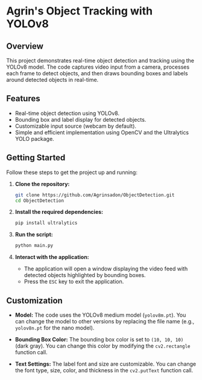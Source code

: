 # Agrin's Object Tracking with YOLOv8

## Overview

This project demonstrates real-time object detection and tracking using the YOLOv8 model. The code captures video input from a camera, processes each frame to detect objects, and then draws bounding boxes and labels around detected objects in real-time.

## Features

- Real-time object detection using YOLOv8.
- Bounding box and label display for detected objects.
- Customizable input source (webcam by default).
- Simple and efficient implementation using OpenCV and the Ultralytics YOLO package.

## Getting Started

Follow these steps to get the project up and running:

1. **Clone the repository:**

    ```bash
    git clone https://github.com/Agrinsadon/ObjectDetection.git
    cd ObjectDetection
    ```

2. **Install the required dependencies:**

    ```bash
    pip install ultralytics
    ```

3. **Run the script:**

    ```bash
    python main.py
    ```

5. **Interact with the application:**

    - The application will open a window displaying the video feed with detected objects highlighted by bounding boxes.
    - Press the `ESC` key to exit the application.

## Customization

- **Model:** The code uses the YOLOv8 medium model (`yolov8m.pt`). You can change the model to other versions by replacing the file name (e.g., `yolov8n.pt` for the nano model).

- **Bounding Box Color:** The bounding box color is set to `(10, 10, 10)` (dark gray). You can change this color by modifying the `cv2.rectangle` function call.

- **Text Settings:** The label font and size are customizable. You can change the font type, size, color, and thickness in the `cv2.putText` function call.

